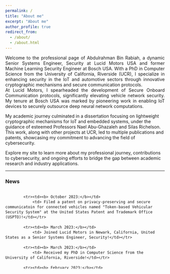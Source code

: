 ```yaml
---
permalink: /
title: "About me"
excerpt: "About me"
author_profile: true
redirect_from: 
  - /about/
  - /about.html
---
```


<div class="intro">
	<p align="justify">
		Welcome to the professional page of Abdulrahman Bin Rabiah, a dynamic Senior Systems Engineer, Security at Lucid Motors USA and former Machine Learning Security Engineer at Bosch USA. With a PhD in Computer Science from the University of California, Riverside (UCR), I specialize in enhancing security in the IoT and automotive sectors through innovative cryptographic mechanisms and secure communication protocols.<br>
At Lucid Motors, I spearheaded the development of Secure Onboard Communication protocols, significantly elevating vehicle network security. My tenure at Bosch USA was marked by pioneering work in enabling IoT devices to securely outsource deep neural network computations. <br>

My academic journey culminated in a dissertation focusing on lightweight cryptographic mechanisms for IoT and embedded systems, under the guidance of esteemed Professors Nael Abu-Ghazaleh and Silas Richelson. This work, along with other projects at UCR, led to multiple publications and patents, showcasing my commitment to advancing the field of cybersecurity. <br>

Explore my site to learn more about my professional journey, contributions to cybersecurity, and ongoing efforts to bridge the gap between academic research and industry applications.
	</p>
</div>


  
<hr>

<div><h3>News</h3></div>
<div id="news">
	<style> table, tr, td { border: none; }</style>
	
<div style="height:250px;overflow:auto;border:0px;border-collapse: collapse;">
	<table border="none" style="border:0px;border-collapse: collapse;" rules="none">
		<colgroup><col span="1" style="width: 12%;"><col span="1" style="width: 88%;"></colgroup>
		<tbody>
			
			<tr><td><b> October 2023:</b></td>
				<td> Filed a patent on privacy-preserving and secure communicatoin for connected vehicles named "Token-based Vehicular Security System" at the United States Patent and Trademark Office (USPTO)!</td></tr>			
    
			<tr><td><b> March 2023:</b></td>
				<td> Joined Lucid Motors in Newark, California, United States as a Senior Systems Engineer, Security!</td></tr>

			<tr><td><b> March 2023:</b></td>
				<td> Received my PhD in Computer Science from the University of California, Riverside!</td></tr>

			<tr><td><b> February 2023:</b></td>
				<td> Filed a patent on authenticated communication for internet of things (IoTs) using lightweight cryptogrphy named "Lightweight network authentication for resource constrained devices via mergeable stateful signatures" at the United States Patent and Trademark Office (USPTO)!</td></tr>

			<tr><td><b> September 2021:</b></td>
				<td> Joined Bosch USA in Pittsburgh, Pennsylvania, United States as a Machine Learning Security Engineer!</td></tr>
   			
			<tr><td><b> August 2021:</b></td>
				<td> Our work on <a href="https://www.usenix.org/system/files/sec21-alharbi.pdf"> CSProp: Ciphertext and Signature Propagation Low-Overhead Public-Key Cryptosystem for IoT Environments</a> was accepted to USENIX Security 2021 in Vancouver, B.C., Canada!
				</td></tr>
   					
			<tr><td><b> July 2021:</b></td>
				<td> Our work on <a href="https://bit.ly/3hq1bIa"> MSS: Lightweight network authentication for resource constrained devices via Mergeable Stateful Signatures</a> was accepted to International Conference on Distributed Computing Systems (ICDCS) 2021 in Washington, D.C., USA!
				</td></tr>
    
		</tbody>
	</table>
</div>


<hr>

<div><h1>Patents</h1></div>
<div id="Patents">
	
    <article>
        <a classa="pub_image"><img src="files/tvsslogo.png"></a>
        <div class="pub_text">
            <h3>Token-based Vehicular Security System</h3>
            <h4 class="authors">
		     <b>Abdulrahman Bin Rabiah</b>, Anas Alsoliman, Yugarshi Shashwat, Silas Richelson, Nael Abu-Ghazaleh
            </h4>
            <p>The United States Patent and Trademark Office (USPTO)</p>
        </div>
    </article>


    <article>
        <a classa="pub_image"><img src="files/mss logo.png"></a>
        <div class="pub_text">
            <h3>Lightweight network authentication for resource constrained devices via Mergeable Stateful Signatures</h3>
            <h4 class="authors">
		     <b>Abdulrahman Bin Rabiah</b>, Yugarshi Shashwat, Silas Richelson, Nael Abu-Ghazaleh
            </h4>
            <p>The United States Patent and Trademark Office (USPTO)</p> [<a href="https://patents.google.com/patent/US20230034512A1/en">patent (pending)</a>]
        </div>
    </article>

<hr>

<div><h1>Work Experience</h1></div>
<div id="WorkExperience">
	
    <article>
        
        <div class="pub_text">
            <h3>Lucid Motors</h3>
	    <p>Sr. Systems Engineer, Security</p>
	    <p>Newark, California, United States of America (USA) <br>
     March 2023 - Present</p>
        </div>
	<a href="#" class="edu_image"><img src="files/ucrlogo.png" alt="University of California, Riverside Logo"></a>
    </article>

    
    <article>
        <a classa="pub_image"><img src="files/Boschlogo.jpg"></a>
        <div class="pub_text">
            <h3>Bosch</h3>
	    <p>Machine Learning Security Engineer</p>
	    <p>Pittsburgh, Pennsylvania, United States of America (USA) <br> September 2021 - July 2022</p>
        </div>
    </article>

<hr>

<div><h1>Education</h1></div>
<div id="education">
	
        <article>
	<a classa="pub_image"><img src="files/ucrlogo.png"></a>
        <div class="edu-text">
		<h3>University of California, Riverside</h3>
		<p><em>PhD in Computer Science</em></p>
		<p>Riverside, CA</p>
		<p>2023</p>
		<p>Advisors: Professor <a href="https://www.cs.ucr.edu/~nael/" target="_blank" rel="noopener noreferrer">Nael Abu-Ghazaleh</a> and Professor <a href="https://www.cs.ucr.edu/~silas/" target="_blank" rel="noopener noreferrer">Silas Richelson</a> </p> 
        </div>
<a href="#" class="edu_image"><img src="files/ucrlogo.png" alt="University of California, Riverside Logo"></a>        
    </article>

	<article>
        <div class="edu-text">
	<h3>University of California, Riverside</h3>
	<p><em>MSc in Computer Science</em></p>
	<p>Riverside, CA</p>
	<p>2019</p>
        </div>
        <a href="#" class="edu_image"><img src="files/ucrlogo.png" alt="University of California, Riverside Logo"></a>
    </article>

    	<article>
        <div class="edu-text">
	<h3>University of Pittsburgh</h3>
	<p><em>MSc in Telecommunications - Information Security</em></p>
	<p>Pittsburgh, PA</p>
	<p>2016</p>
        </div>
        <a href="#" class="edu_image"><img src="files/pittlogo.jpeg" alt="University of Pittsburgh Logo"></a>
    </article>
    
     <article>
        <div class="edu-text">
		<h3>King Saud University</h3>
		<p><em>BSc in Computer Information Systems</em></p>
		<p>Riyadh, Saudi Arabia</p>
		<p>2011</p>
        </div>
        <a href="#" class="edu_image"><img src="files/ksulogo.png" alt="King Saud University Logo"></a>
    </article>
</div>

<hr>




<div><h1>Publications</h1></div>
<div id="publications">
	
    <article>
        <a classa="pub_image"><img src="files/mss logo.png"></a>
        <div class="pub_text">
            <h3>MSS: Lightweight network authentication for resource constrained devices via Mergeable Stateful Signatures</h3>
            <h4 class="authors">
		     <b>Abdulrahman Bin Rabiah</b>, Yugarshi Shashwat, Fatemah Alharbi, Silas Richelson, Nael Abu-Ghazaleh
            </h4>
            <p>IEEE International Conference on Distributed Computing Systems (ICDCS) 2021</p> [<a href="https://bit.ly/3hq1bIa">paper</a>]
        </div>
    </article>

        <article>
        <a classa="pub_image"><img src="files/csprop logo.png"></a>
        <div class="pub_text">
            <h3>CSProp: Ciphertext and Signature Propagation Low-Overhead Public-Key Cryptosystem for IoT</h3>
            <h4 class="authors">
		    Fatemah Alharbi, Arwa Alrawais, <b>Abdulrahman Bin Rabiah</b>, Silas Richelson, Nael Abu-Ghazaleh
            </h4>
            <p>USENIX Security Symposium 2021</p> [<a href="https://www.usenix.org/system/files/sec21-alharbi.pdf">paper</a>]
        </div>
    </article>
    
    <article>
        <a classa="pub_image"><img src="files/1_haiku/snapshot.png"></a>
        <div class="pub_text">
            <h3>Haiku: Efficient Authenticated Key Agreement with Strong Security Guarantees for IoT</h3>
            <h4 class="authors">
		    <b>Abdulrahman Bin Rabiah</b>, KK Ramakrishnan, Silas Richelson, Ahmad Bin Rabiah, Elizabeth Liri, Koushik Kar
            </h4>
            <p>ICDCN 2021</p> [<a href="https://www.researchgate.net/publication/347979731_Haiku_Efficient_Authenticated_Key_Agreement_with_Strong_Security_Guarantees_for_IoT#fullTextFileContent">paper</a>]
        </div>
    </article>

    <article>
        <a classa="pub_image"><img src="files/csnetlogo"></a>
        <div class="pub_text">
            <h3>Privacy-Preserving Authentication Framework for UAS Traffic Management Systems</h3>
            <h4 class="authors">
		    Anas Alsoliman, <b>Abdulrahman Bin Rabiah</b>, Marco Levorato
            </h4>
            <p>CSNet 2021</p> [<a href="https://ieeexplore.ieee.org/abstract/document/9265534">paper</a>]
        </div>
    </article>


    <article>
        <a classa="pub_image"><img src="files/lanmanlogo.png"></a>
        <div class="pub_text">
            <h3>Robustness of IoT Application Protocols to Network Impairments</h3>
            <h4 class="authors">
		   Elizabeth Liri, Prateek Singh, <b>Abdulrahman Bin Rabiah</b>, Kiran Makhijani, Koushik Kar, KK Ramakrishnan
            </h4>
            <p>LANMAN 2018</p> [<a href="https://www.researchgate.net/publication/328458525_Robustness_of_IoT_Application_Protocols_to_Network_Impairments">paper</a>]
        </div>
    </article>

    
    <article>
        <a classa="pub_image"><img src="files/disslogo.png"></a>
        <div class="pub_text">
            <h3>A Lightweight Authentication and Key Exchange Protocol for IoT</h3>
            <h4 class="authors">
		    <b>Abdulrahman Bin Rabiah</b>, KK Ramakrishnan, Elizabeth Liri, Koushik Kar
            </h4>
            <p>DISS, NDSS 2018</p> [<a href="https://www.ndss-symposium.org/wp-content/uploads/2018/07/diss2018_4_Bin-Rabiah_paper.pdf">paper</a>]
        </div>
    </article>





  
  
  
